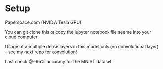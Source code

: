# Setup

Paperspace.com (NVIDIA Tesla GPU)

You can git clone this or copy the jupyter notebook file seeme into your cloud computer

Usage of a multiple dense layers in this model only (no convolutional layer) - see my next repo for convolution!

Last check @~95% accuracy for the MNIST dataset
